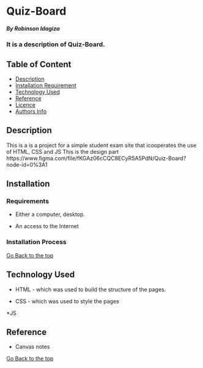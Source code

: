 # Quiz-Board
##### By Robinson Idagiza
### It is a description of Quiz-Board.

## Table of Content

+ [Description](#description)
+ [Installation Requirement](#Installation)
+ [Technology Used](#technology-used)
+ [Reference](#reference)
+ [Licence](#licence)
+ [Authors Info](#author-Info)

## Description
<p>This is  a is a project for a simple student exam site that icooperates the use of HTML, CSS and JS
This is the design part https://www.figma.com/file/fKGAz06cCQC8ECyR5A5PdN/Quiz-Board?node-id=0%3A1</p>


## Installation


### Requirements

* Either a computer, desktop.

* An access to the Internet

### Installation Process

[Go Back to the top](#Quiz-Board)

## Technology Used
* HTML - which was used to build the structure of the pages.

* CSS - which was used to style the pages

*JS 

## Reference
* Canvas notes

[Go Back to the top](#Quiz-Board)